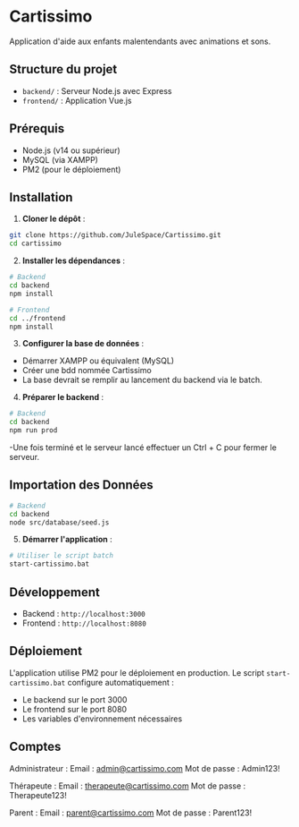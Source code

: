 # Cartissimo

Application d'aide aux enfants malentendants avec animations et sons.

## Structure du projet

- `backend/` : Serveur Node.js avec Express
- `frontend/` : Application Vue.js

## Prérequis

- Node.js (v14 ou supérieur)
- MySQL (via XAMPP)
- PM2 (pour le déploiement)

## Installation

1. **Cloner le dépôt** :
```bash
git clone https://github.com/JuleSpace/Cartissimo.git
cd cartissimo
```

2. **Installer les dépendances** :
```bash
# Backend
cd backend
npm install

# Frontend
cd ../frontend
npm install
```

3. **Configurer la base de données** :
- Démarrer XAMPP ou équivalent (MySQL)
- Créer une bdd nommée Cartissimo
- La base devrait se remplir au lancement du backend via le batch.

4. **Préparer le backend** :
```bash
# Backend
cd backend
npm run prod
```
-Une fois terminé et le serveur lancé effectuer un Ctrl + C pour fermer le serveur.

## Importation des Données
```bash
# Backend
cd backend
node src/database/seed.js
```

5. **Démarrer l'application** :
```bash
# Utiliser le script batch
start-cartissimo.bat
```

## Développement

- Backend : `http://localhost:3000`
- Frontend : `http://localhost:8080`

## Déploiement

L'application utilise PM2 pour le déploiement en production. Le script `start-cartissimo.bat` configure automatiquement :
- Le backend sur le port 3000
- Le frontend sur le port 8080
- Les variables d'environnement nécessaires

## Comptes

Administrateur :
Email : admin@cartissimo.com
Mot de passe : Admin123!

Thérapeute :
Email : therapeute@cartissimo.com
Mot de passe : Therapeute123!

Parent :
Email : parent@cartissimo.com
Mot de passe : Parent123!

